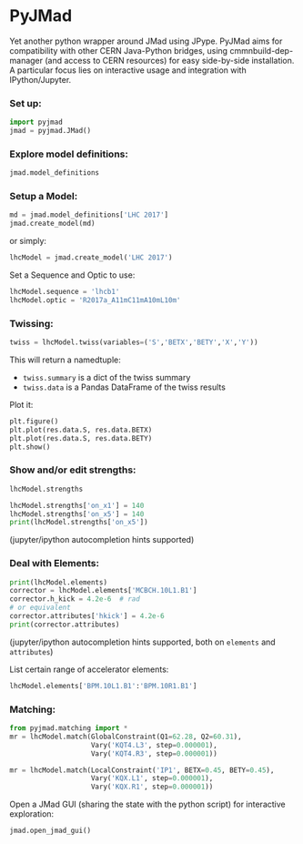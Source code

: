 # PyJMad
Yet another python wrapper around JMad using JPype. PyJMad aims for compatibility with other CERN Java-Python bridges, using cmmnbuild-dep-manager (and access to CERN resources) for easy side-by-side installation. A particular focus lies on interactive usage and integration with IPython/Jupyter.

### Set up:
```python
import pyjmad
jmad = pyjmad.JMad()
```

### Explore model definitions:
```python
jmad.model_definitions
```

### Setup a Model:
```python
md = jmad.model_definitions['LHC 2017']
jmad.create_model(md)
```
or simply:
```python
lhcModel = jmad.create_model('LHC 2017')
```

Set a Sequence and Optic to use:
```python
lhcModel.sequence = 'lhcb1'
lhcModel.optic = 'R2017a_A11mC11mA10mL10m'
```

### Twissing:
```python
twiss = lhcModel.twiss(variables=('S','BETX','BETY','X','Y'))
```
This will return a namedtuple:
* ``twiss.summary`` is a dict of the twiss summary
* ``twiss.data`` is a Pandas DataFrame of the twiss results

Plot it:
```python
plt.figure()
plt.plot(res.data.S, res.data.BETX)
plt.plot(res.data.S, res.data.BETY)
plt.show()
```

### Show and/or edit strengths:
```python
lhcModel.strengths
```
```python
lhcModel.strengths['on_x1'] = 140
lhcModel.strengths['on_x5'] = 140
print(lhcModel.strengths['on_x5'])
```
(jupyter/ipython autocompletion hints supported)

### Deal with Elements:
```python
print(lhcModel.elements)
corrector = lhcModel.elements['MCBCH.10L1.B1']
corrector.h_kick = 4.2e-6  # rad
# or equivalent
corrector.attributes['hkick'] = 4.2e-6
print(corrector.attributes)
```
(jupyter/ipython autocompletion hints supported, both on ``elements`` and ``attributes``)

List certain range of accelerator elements:
```python
lhcModel.elements['BPM.10L1.B1':'BPM.10R1.B1']
```

### Matching:
```python
from pyjmad.matching import *
mr = lhcModel.match(GlobalConstraint(Q1=62.28, Q2=60.31),
                    Vary('KQT4.L3', step=0.000001),
                    Vary('KQT4.R3', step=0.000001))
```

```python
mr = lhcModel.match(LocalConstraint('IP1', BETX=0.45, BETY=0.45),
                    Vary('KQX.L1', step=0.000001),
                    Vary('KQX.R1', step=0.000001))
```


Open a JMad GUI (sharing the state with the python script) for interactive exploration:
```python
jmad.open_jmad_gui()
```
